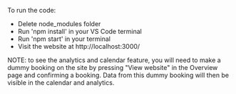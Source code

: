 To run the code:
- Delete node_modules folder
- Run 'npm install' in your VS Code terminal
- Run 'npm start' in your terminal
- Visit the website at http://localhost:3000/

NOTE: to see the analytics and calendar feature, you will need to make a dummy booking on the site by pressing "View website" in the Overview page and confirming a booking. Data from this dummy booking will then be visible in the calendar and analytics.
